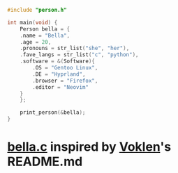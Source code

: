 ```bella.c
#include "person.h"

int main(void) {
    Person bella = {
	.name = "Bella",
	.age = 20,
	.pronouns = str_list("she", "her"),
	.fave_langs = str_list("c", "python"),
	.software = &(Software){
	    .OS = "Gentoo Linux",
	    .DE = "Hyprland",
	    .browser = "Firefox",
	    .editor = "Neovim"
	}
    };

    print_person(&bella);
}
```
# [bella.c](bella.c) inspired by [Voklen](https://github.com/Voklen/Voklen)'s README.md
